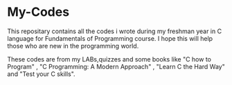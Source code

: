# My-Codes
This repositary contains all the codes i wrote during my freshman year in C language for Fundamentals of Programming course.
I hope this will help those who are new in the programming world.

These codes are from my LABs,quizzes and some books like "C how to Program" , "C Programming: A Modern Approach" , "Learn C the Hard Way" and "Test your C skills".
